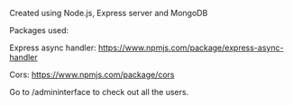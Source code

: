 Created using Node.js, Express server and MongoDB

Packages used:

Express async handler: https://www.npmjs.com/package/express-async-handler

Cors: https://www.npmjs.com/package/cors


Go to /admininterface to check out all the users.

